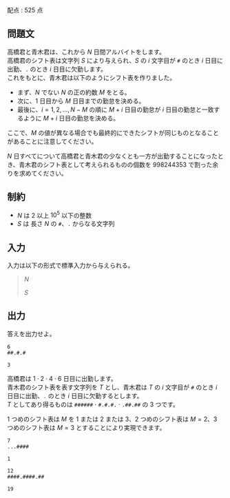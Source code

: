 配点 : $525$ 点

## 問題文

高橋君と青木君は、これから $N$ 日間アルバイトをします。<br>
高橋君のシフト表は文字列 $S$ により与えられ、$S$ の $i$ 文字目が `#` のとき $i$ 日目に出勤、`.` のとき $i$ 日目に欠勤します。<br>
これをもとに、青木君は以下のようにシフト表を作りました。  

- まず、$N$ でない $N$ の正の約数 $M$ をとる。
- 次に、$1$ 日目から $M$ 日目までの勤怠を決める。
- 最後に、$i = 1, 2, \ldots, N - M$ の順に $M + i$ 日目の勤怠が $i$ 日目の勤怠と一致するように $M + i$ 日目の勤怠を決める。

ここで、$M$ の値が異なる場合でも最終的にできたシフトが同じものとなることがあることに注意してください。

$N$ 日すべてについて高橋君と青木君の少なくとも一方が出勤することになったとき、青木君のシフト表として考えられるものの個数を $998244353$ で割った余りを求めてください。

## 制約

- $N$ は $2$ 以上 $10^5$ 以下の整数
- $S$ は 長さ $N$ の `#`、`.` からなる文字列

## 入力

入力は以下の形式で標準入力から与えられる。

> $N$
> 
> $S$

## 出力

答えを出力せよ。

```input1
6
##.#.#
```

```output1
3
```

高橋君は $1 \cdot 2 \cdot 4 \cdot 6$ 日目に出勤します。<br>
青木君のシフト表を表す文字列を $T$ とし、青木君は $T$ の $i$ 文字目が `#` のとき $i$ 日目に出勤、`.` のとき $i$ 日目に欠勤するとします。<br>
$T$ としてあり得るものは `######` $\cdot$ `#.#.#.` $\cdot$ `.##.##` の $3$ つです。  

$1$ つめのシフト表は $M$ を $1$ または $2$ または $3$、$2$ つめのシフト表は $M = 2$、$3$ つめのシフト表は $M = 3$ とすることにより実現できます。

```input2
7
...####
```

```output2
1
```

```input3
12
####.####.##
```

```output3
19
```
